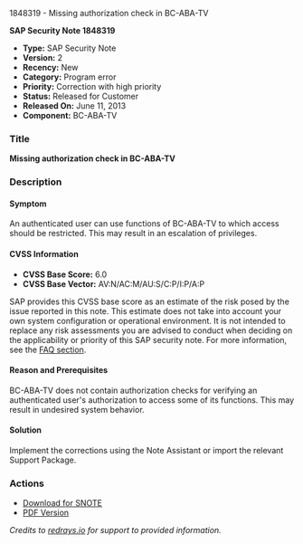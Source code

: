 1848319 - Missing authorization check in BC-ABA-TV

**SAP Security Note 1848319**

- **Type:** SAP Security Note
- **Version:** 2
- **Recency:** New
- **Category:** Program error
- **Priority:** Correction with high priority
- **Status:** Released for Customer
- **Released On:** June 11, 2013
- **Component:** BC-ABA-TV

### Title
**Missing authorization check in BC-ABA-TV**

### Description

#### Symptom
An authenticated user can use functions of BC-ABA-TV to which access should be restricted. This may result in an escalation of privileges.

#### CVSS Information
- **CVSS Base Score:** 6.0
- **CVSS Base Vector:** AV:N/AC:M/AU:S/C:P/I:P/A:P

SAP provides this CVSS base score as an estimate of the risk posed by the issue reported in this note. This estimate does not take into account your own system configuration or operational environment. It is not intended to replace any risk assessments you are advised to conduct when deciding on the applicability or priority of this SAP security note. For more information, see the [FAQ section](https://service.sap.com/securitynotes/).

#### Reason and Prerequisites
BC-ABA-TV does not contain authorization checks for verifying an authenticated user's authorization to access some of its functions. This may result in undesired system behavior.

#### Solution
Implement the corrections using the Note Assistant or import the relevant Support Package.

### Actions
- [Download for SNOTE](https://notesdownloads.sap.com/note/0040000010925922017)
- [PDF Version](https://userapps.support.sap.com/sap/support/sfm/notes/print/0001848319?language=en-US&token=1DC7F0031C923D6F70AFBC445D3A0384)

*Credits to [redrays.io](https://redrays.io) for support to provided information.*